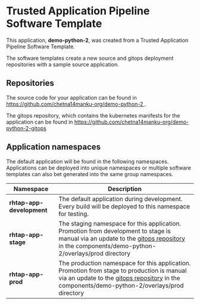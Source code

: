 # Trusted Application Pipeline Software Template

This application, **demo-python-2**, was created from a Trusted Application Pipeline Software Template.

The software templates create a new source and gitops deployment repositories with a sample source application. 

## Repositories

The source code for your application can be found in [https://github.com/chetna14manku-org/demo-python-2 ](https://github.com/chetna14manku-org/demo-python-2 ).
 
The gitops repository, which contains the kubernetes manifests for the application can be found in 
[https://github.com/chetna14manku-org/demo-python-2-gitops ](https://github.com/chetna14manku-org/demo-python-2-gitops ) 

## Application namespaces 

The default application will be found in the following namespaces. Applications can be deployed into unique namespaces or multiple software templates can also bet generated into the same group namespaces.  

|  Namespace   |  Description   |  
| -------- | -------- |   
| **rhtap-app-development** | The default application during development. Every build will be deployed to this namespace for testing. | 
| **rhtap-app-stage** | The staging namespace for this application. Promotion from development to stage is manual via an update to the [gitops repository](https://github.com/chetna14manku-org/demo-python-2-gitops ) in the components/demo-python-2/overlays/prod directory |  
| **rhtap-app-prod** | The production namespace for this application. Promotion from stage to production is manual via an update to the [gitops repository](https://github.com/chetna14manku-org/demo-python-2-gitops ) in the components/demo-python-2/overlays/prod directory | 